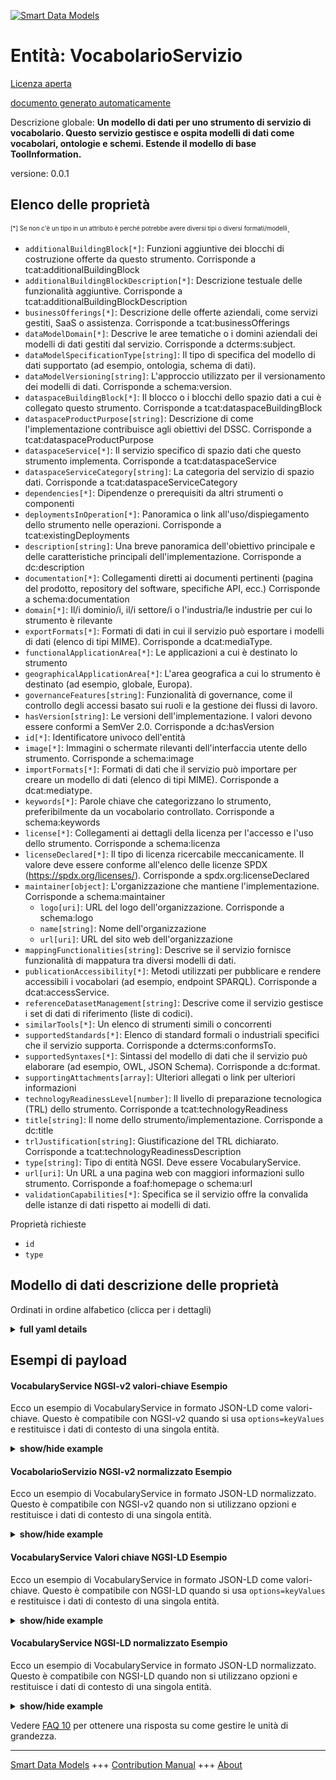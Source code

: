 <!-- 10-Header -->  
[![Smart Data Models](https://smartdatamodels.org/wp-content/uploads/2022/01/SmartDataModels_logo.png "Logo")](https://smartdatamodels.org)  
Entità: VocabolarioServizio  
===========================<!-- /10-Header -->  
<!-- 15-License -->  
[Licenza aperta](https://github.com/smart-data-models//dataModel.DataSpace/blob/master/VocabularyService/LICENSE.md)  
[documento generato automaticamente](https://docs.google.com/presentation/d/e/2PACX-1vTs-Ng5dIAwkg91oTTUdt8ua7woBXhPnwavZ0FxgR8BsAI_Ek3C5q97Nd94HS8KhP-r_quD4H0fgyt3/pub?start=false&loop=false&delayms=3000#slide=id.gb715ace035_0_60)  
<!-- /15-License -->  
<!-- 20-Description -->  
Descrizione globale: **Un modello di dati per uno strumento di servizio di vocabolario. Questo servizio gestisce e ospita modelli di dati come vocabolari, ontologie e schemi. Estende il modello di base ToolInformation.**  
versione: 0.0.1  
<!-- /20-Description -->  
<!-- 30-PropertiesList -->  

## Elenco delle proprietà  

<sup><sub>[*] Se non c'è un tipo in un attributo è perché potrebbe avere diversi tipi o diversi formati/modelli</sub></sup>.  
- `additionalBuildingBlock[*]`: Funzioni aggiuntive dei blocchi di costruzione offerte da questo strumento. Corrisponde a tcat:additionalBuildingBlock  - `additionalBuildingBlockDescription[*]`: Descrizione testuale delle funzionalità aggiuntive. Corrisponde a tcat:additionalBuildingBlockDescription  - `businessOfferings[*]`: Descrizione delle offerte aziendali, come servizi gestiti, SaaS o assistenza. Corrisponde a tcat:businessOfferings  - `dataModelDomain[*]`: Descrive le aree tematiche o i domini aziendali dei modelli di dati gestiti dal servizio. Corrisponde a dcterms:subject.  - `dataModelSpecificationType[string]`: Il tipo di specifica del modello di dati supportato (ad esempio, ontologia, schema di dati).  - `dataModelVersioning[string]`: L'approccio utilizzato per il versionamento dei modelli di dati. Corrisponde a schema:version.  - `dataspaceBuildingBlock[*]`: Il blocco o i blocchi dello spazio dati a cui è collegato questo strumento. Corrisponde a tcat:dataspaceBuildingBlock  - `dataspaceProductPurpose[string]`: Descrizione di come l'implementazione contribuisce agli obiettivi del DSSC. Corrisponde a tcat:dataspaceProductPurpose  - `dataspaceService[*]`: Il servizio specifico di spazio dati che questo strumento implementa. Corrisponde a tcat:dataspaceService  - `dataspaceServiceCategory[string]`: La categoria del servizio di spazio dati. Corrisponde a tcat:dataspaceServiceCategory  - `dependencies[*]`: Dipendenze o prerequisiti da altri strumenti o componenti  - `deploymentsInOperation[*]`: Panoramica o link all'uso/dispiegamento dello strumento nelle operazioni. Corrisponde a tcat:existingDeployments  - `description[string]`: Una breve panoramica dell'obiettivo principale e delle caratteristiche principali dell'implementazione. Corrisponde a dc:description  - `documentation[*]`: Collegamenti diretti ai documenti pertinenti (pagina del prodotto, repository del software, specifiche API, ecc.) Corrisponde a schema:documentation  - `domain[*]`: Il/i dominio/i, il/i settore/i o l'industria/le industrie per cui lo strumento è rilevante  - `exportFormats[*]`: Formati di dati in cui il servizio può esportare i modelli di dati (elenco di tipi MIME). Corrisponde a dcat:mediaType.  - `functionalApplicationArea[*]`: Le applicazioni a cui è destinato lo strumento  - `geographicalApplicationArea[*]`: L'area geografica a cui lo strumento è destinato (ad esempio, globale, Europa).  - `governanceFeatures[string]`: Funzionalità di governance, come il controllo degli accessi basato sui ruoli e la gestione dei flussi di lavoro.  - `hasVersion[string]`: Le versioni dell'implementazione. I valori devono essere conformi a SemVer 2.0. Corrisponde a dc:hasVersion  - `id[*]`: Identificatore univoco dell'entità  - `image[*]`: Immagini o schermate rilevanti dell'interfaccia utente dello strumento. Corrisponde a schema:image  - `importFormats[*]`: Formati di dati che il servizio può importare per creare un modello di dati (elenco di tipi MIME). Corrisponde a dcat:mediatype.  - `keywords[*]`: Parole chiave che categorizzano lo strumento, preferibilmente da un vocabolario controllato. Corrisponde a schema:keywords  - `license[*]`: Collegamenti ai dettagli della licenza per l'accesso e l'uso dello strumento. Corrisponde a schema:licenza  - `licenseDeclared[*]`: Il tipo di licenza ricercabile meccanicamente. Il valore deve essere conforme all'elenco delle licenze SPDX (https://spdx.org/licenses/). Corrisponde a spdx.org:licenseDeclared  - `maintainer[object]`: L'organizzazione che mantiene l'implementazione. Corrisponde a schema:maintainer  	- `logo[uri]`: URL del logo dell'organizzazione. Corrisponde a schema:logo    
	- `name[string]`: Nome dell'organizzazione    
	- `url[uri]`: URL del sito web dell'organizzazione    
- `mappingFunctionalities[string]`: Descrive se il servizio fornisce funzionalità di mappatura tra diversi modelli di dati.  - `publicationAccessibility[*]`: Metodi utilizzati per pubblicare e rendere accessibili i vocabolari (ad esempio, endpoint SPARQL). Corrisponde a dcat:accessService.  - `referenceDatasetManagement[string]`: Descrive come il servizio gestisce i set di dati di riferimento (liste di codici).  - `similarTools[*]`: Un elenco di strumenti simili o concorrenti  - `supportedStandards[*]`: Elenco di standard formali o industriali specifici che il servizio supporta. Corrisponde a dcterms:conformsTo.  - `supportedSyntaxes[*]`: Sintassi del modello di dati che il servizio può elaborare (ad esempio, OWL, JSON Schema). Corrisponde a dc:format.  - `supportingAttachments[array]`: Ulteriori allegati o link per ulteriori informazioni  - `technologyReadinessLevel[number]`: Il livello di preparazione tecnologica (TRL) dello strumento. Corrisponde a tcat:technologyReadiness  - `title[string]`: Il nome dello strumento/implementazione. Corrisponde a dc:title  - `trlJustification[string]`: Giustificazione del TRL dichiarato. Corrisponde a tcat:technologyReadinessDescription  - `type[string]`: Tipo di entità NGSI. Deve essere VocabularyService.  - `url[uri]`: Un URL a una pagina web con maggiori informazioni sullo strumento. Corrisponde a foaf:homepage o schema:url  - `validationCapabilities[*]`: Specifica se il servizio offre la convalida delle istanze di dati rispetto ai modelli di dati.  <!-- /30-PropertiesList -->  
<!-- 35-RequiredProperties -->  
Proprietà richieste  
- `id`  - `type`  <!-- /35-RequiredProperties -->  
<!-- 40-NotesYaml -->  
<!-- /40-NotesYaml -->  
<!-- 50-DataModelHeader -->  
## Modello di dati descrizione delle proprietà  
Ordinati in ordine alfabetico (clicca per i dettagli)  
<!-- /50-DataModelHeader -->  
<!-- 60-ModelYaml -->  
<details><summary><strong>full yaml details</strong></summary>    
```yaml  
VocabularyService:    
  description: A data model for a Vocabulary Service tool. This service manages and hosts data models like vocabularies, ontologies, and schemas. It extends the base ToolInformation model.    
  properties:    
    additionalBuildingBlock:    
      anyOf:    
        - items:    
            type: string    
          type: array    
        - type: string    
      description: Additional building blocks functions offered by this tool. Corresponds to tcat:additionalBuildingBlock    
      x-ngsi:    
        type: Property    
    additionalBuildingBlockDescription:    
      anyOf:    
        - items:    
            type: string    
          type: array    
        - type: string    
      description: Textual description of additional functionalities. Corresponds to tcat:additionalBuildingBlockDescription    
      x-ngsi:    
        type: Property    
    businessOfferings:    
      anyOf:    
        - items:    
            type: string    
          type: array    
        - type: string    
      description: Description of business offerings like managed services, SaaS, or support. Corresponds to tcat:businessOfferings    
      x-ngsi:    
        type: Property    
    dataModelDomain:    
      anyOf:    
        - items:    
            type: string    
          type: array    
        - type: string    
      description: Describes the subject areas or business domains of the data models managed by the service. Corresponds to dcterms:subject.    
      minItems: 1    
      x-ngsi:    
        type: Property    
    dataModelSpecificationType:    
      description: The type of data model specification supported (e.g., Ontology, Data Schema).    
      enum:    
        - Vocabulary    
        - Ontology    
        - Application Profile    
        - Data Schema    
      type: string    
      x-ngsi:    
        type: Property    
    dataModelVersioning:    
      description: The approach used for data model versioning. Corresponds to schema:version.    
      enum:    
        - Semantic Versioning    
        - Full History    
        - None    
      type: string    
      x-ngsi:    
        type: Property    
    dataspaceBuildingBlock:    
      anyOf:    
        - items:    
            type: string    
          type: array    
        - type: string    
      description: The data space building block(s) this tool is related to. Corresponds to tcat:dataspaceBuildingBlock    
      minItems: 1    
      x-ngsi:    
        type: Property    
    dataspaceProductPurpose:    
      description: Description of how the implementation contributes to DSSC's objectives. Corresponds to tcat:dataspaceProductPurpose    
      type: string    
      x-ngsi:    
        type: Property    
    dataspaceService:    
      anyOf:    
        - items:    
            type: string    
          type: array    
        - type: string    
      description: The specific data space service(s) this tool implements. Corresponds to tcat:dataspaceService    
      minItems: 1    
      x-ngsi:    
        type: Property    
    dataspaceServiceCategory:    
      description: The category of the data space service. Corresponds to tcat:dataspaceServiceCategory    
      enum:    
        - Federation services    
        - Participant Agent services    
        - Value Creation services    
      type: string    
      x-ngsi:    
        type: Property    
    dependencies:    
      anyOf:    
        - items:    
            type: string    
          type: array    
        - type: string    
      description: Dependencies or prerequisites on other tools or components    
      x-ngsi:    
        type: Property    
    deploymentsInOperation:    
      anyOf:    
        - items:    
            type: string    
          type: array    
        - type: string    
      description: Overview or links to usage/deployments of the tool in operations. Corresponds to tcat:existingDeployments    
      x-ngsi:    
        type: Property    
    description:    
      description: A brief overview of the primary focus and key features of the implementation. Corresponds to dc:description    
      type: string    
      x-ngsi:    
        type: Property    
    documentation:    
      anyOf:    
        - items:    
            format: uri    
            type: string    
          type: array    
        - format: uri    
          type: string    
      description: Direct links to relevant documents (product page, software repository, API spec, etc.). Corresponds to schema:documentation    
      minItems: 1    
      x-ngsi:    
        type: Property    
    domain:    
      anyOf:    
        - items:    
            type: string    
          type: array    
        - type: string    
      description: The domain(s), sector(s), or industry/ies for which the tool is relevant    
      x-ngsi:    
        type: Property    
    exportFormats:    
      anyOf:    
        - items:    
            type: string    
          type: array    
        - type: string    
      description: Data formats in which the service can export data models (list of MIME types). Corresponds to dcat:mediaType.    
      minItems: 1    
      x-ngsi:    
        type: Property    
    functionalApplicationArea:    
      anyOf:    
        - items:    
            type: string    
          type: array    
        - type: string    
      description: The applications for which the tool is intended    
      x-ngsi:    
        type: Property    
    geographicalApplicationArea:    
      anyOf:    
        - items:    
            type: string    
          type: array    
        - type: string    
      description: The geographical region for which the tool is intended (e.g., global, Europe)    
      x-ngsi:    
        type: Property    
    governanceFeatures:    
      description: Governance functionalities, such as role-based access control and workflow management.    
      type: string    
      x-ngsi:    
        type: Property    
    hasVersion:    
      description: The versions of the implementation. Values must adhere to SemVer 2.0. Corresponds to dc:hasVersion    
      type: string    
      x-ngsi:    
        type: Property    
    id:    
      anyOf:    
        - description: Identifier format of any NGSI entity    
          maxLength: 256    
          minLength: 1    
          pattern: ^[\w\-\.\{\}\$\+\*\[\]`|~^@!,:\\]+$    
          type: string    
          x-ngsi:    
            type: Property    
        - description: Identifier format of any NGSI entity    
          format: uri    
          type: string    
          x-ngsi:    
            type: Property    
      description: Unique identifier of the entity    
      x-ngsi:    
        type: Relationship    
    image:    
      anyOf:    
        - items:    
            format: uri    
            type: string    
          type: array    
        - format: uri    
          type: string    
      description: Relevant pictures or screenshots of the tool’s user interface. Corresponds to schema:image    
      x-ngsi:    
        type: Property    
    importFormats:    
      anyOf:    
        - items:    
            type: string    
          type: array    
        - type: string    
      description: Data formats the service can import for creating a data model (list of MIME types). Corresponds to dcat:mediatype.    
      minItems: 1    
      x-ngsi:    
        type: Property    
    keywords:    
      anyOf:    
        - items:    
            type: string    
          type: array    
        - type: string    
      description: Keywords that categorize the tool, preferably from a controlled vocabulary. Corresponds to schema:keywords    
      x-ngsi:    
        type: Property    
    license:    
      anyOf:    
        - items:    
            format: uri    
            type: string    
          type: array    
        - format: uri    
          type: string    
      description: Links to the license details for accessing and using the tool. Corresponds to schema:license    
      minItems: 1    
      x-ngsi:    
        type: Property    
    licenseDeclared:    
      anyOf:    
        - items:    
            type: string    
          type: array    
        - type: string    
      description: The machine-searchable license type. Value must adhere to SPDX license list (https://spdx.org/licenses/). Corresponds to spdx.org:licenseDeclared    
      minItems: 1    
      x-ngsi:    
        type: Property    
    maintainer:    
      description: The organization that maintains the implementation. Corresponds to schema:maintainer    
      properties:    
        logo:    
          description: URL of the organization's logo. Corresponds to schema:logo    
          format: uri    
          type: string    
          x-ngsi:    
            type: Property    
        name:    
          description: Name of the organization    
          type: string    
          x-ngsi:    
            type: Property    
        url:    
          description: URL of the organization's website    
          format: uri    
          type: string    
          x-ngsi:    
            type: Property    
      required:    
        - name    
      type: object    
      x-ngsi:    
        type: Property    
    mappingFunctionalities:    
      description: Describes if the service provides functionalities for mapping between different data models.    
      type: string    
      x-ngsi:    
        type: Property    
    publicationAccessibility:    
      anyOf:    
        - items:    
            type: string    
          type: array    
        - type: string    
      description: Methods used to publish and make vocabularies accessible (e.g., SPARQL endpoint). Corresponds to dcat:accessService.    
      minItems: 1    
      x-ngsi:    
        type: Property    
    referenceDatasetManagement:    
      description: Describes how the service manages reference datasets (codelists).    
      type: string    
      x-ngsi:    
        type: Property    
    similarTools:    
      anyOf:    
        - items:    
            type: string    
          type: array    
        - type: string    
      description: A list of similar or competing tools    
      x-ngsi:    
        type: Property    
    supportedStandards:    
      anyOf:    
        - items:    
            type: string    
          type: array    
        - type: string    
      description: List of specific formal or industry standards that the service supports. Corresponds to dcterms:conformsTo.    
      minItems: 1    
      x-ngsi:    
        type: Property    
    supportedSyntaxes:    
      anyOf:    
        - items:    
            type: string    
          type: array    
        - type: string    
      description: Data model syntaxes the service can process (e.g., OWL, JSON Schema). Corresponds to dc:format.    
      minItems: 1    
      x-ngsi:    
        type: Property    
    supportingAttachments:    
      description: Additional attachments or links for more information    
      items:    
        description: Additional attachments or links for more information    
        format: uri    
        type: string    
        x-ngsi:    
          type: Property    
      type: array    
      x-ngsi:    
        type: Property    
    technologyReadinessLevel:    
      description: The Technology Readiness Level (TRL) of the tool. Corresponds to tcat:technologyReadiness    
      maximum: 9    
      minimum: 1    
      type: number    
      x-ngsi:    
        type: Property    
    title:    
      description: The name of the tool/implementation. Corresponds to dc:title    
      type: string    
      x-ngsi:    
        type: Property    
    trlJustification:    
      description: Justification for the declared TRL. Corresponds to tcat:technologyReadinessDescription    
      type: string    
      x-ngsi:    
        type: Property    
    type:    
      description: NGSI entity type. It has to be VocabularyService.    
      enum:    
        - VocabularyService    
      type: string    
      x-ngsi:    
        type: Property    
    url:    
      description: A URL to a webpage with more information about the tool. Corresponds to foaf:homepage or schema:url    
      format: uri    
      type: string    
      x-ngsi:    
        type: Property    
    validationCapabilities:    
      anyOf:    
        - items:    
            enum:    
              - JSON validator    
              - XML validator    
              - SHACL validator    
            type: string    
          type: array    
        - enum:    
            - JSON validator    
            - XML validator    
            - SHACL validator    
          type: string    
      description: Specifies if the service offers validation of data instances against data models.    
      minItems: 1    
      x-ngsi:    
        type: Property    
  required:    
    - id    
    - type    
  type: object    
  x-derived-from: ''    
  x-disclaimer: Redistribution and use in source and binary forms, with or without modification, are permitted  provided that the license conditions are met. Copyleft (c) 2025 Contributors to Smart Data Models Program    
  x-license-url: https://github.com/smart-data-models/dataModel.DataSpace/blob/master/VocabularyService/LICENSE.md    
  x-model-schema: https://smart-data-models.github.io/dataModel.DataSpace/VocabularyService/schema.json    
  x-model-tags: ''    
  x-version: 0.0.1    
```  
</details>    
<!-- /60-ModelYaml -->  
<!-- 70-MiddleNotes -->  
<!-- /70-MiddleNotes -->  
<!-- 80-Examples -->  
## Esempi di payload  
#### VocabularyService NGSI-v2 valori-chiave Esempio  
Ecco un esempio di VocabularyService in formato JSON-LD come valori-chiave. Questo è compatibile con NGSI-v2 quando si usa `options=keyValues` e restituisce i dati di contesto di una singola entità.  
<details><summary><strong>show/hide example</strong></summary>    
```json  
{  
  "id": "urn:ngsi-ld:VocabularyService:VocabServ-001",  
  "type": "VocabularyService",  
  "title": "OntoManager Pro",  
  "description": "A professional service for managing and publishing enterprise ontologies and data schemas.",  
  "url": "https://example.com/ontomanager",  
  "hasVersion": "2.5.0",  
  "maintainer": {  
    "name": "Semantic Solutions Inc.",  
    "url": "https://semanticsol.com"  
  },  
  "dataspaceProductPurpose": "To provide a centralized, governed repository for data models, ensuring semantic interoperability across the data space.",  
  "documentation": [  
    "https://docs.semanticsol.com/ontomanager"  
  ],  
  "license": [  
    "https://example.com/licenses/commercial-eula"  
  ],  
  "licenseDeclared": [  
    "UNLICENSED"  
  ],  
  "dataspaceServiceCategory": "Federation services",  
  "dataspaceService": [  
    "Vocabulary Services"  
  ],  
  "dataspaceBuildingBlock": [  
    "Semantic Interoperability"  
  ],  
  "technologyReadinessLevel": 9,  
  "dataModelDomain": [  
    "Healthcare",  
    "Finance"  
  ],  
  "dataModelSpecificationType": "Ontology",  
  "supportedSyntaxes": [  
    "OWL",  
    "RDFS",  
    "SKOS",  
    "SHACL"  
  ],  
  "importFormats": [  
    "application/rdf+xml",  
    "text/turtle",  
    "application/vnd.ms-excel"  
  ],  
  "exportFormats": [  
    "application/json",  
    "application/rdf+xml",  
    "text/turtle"  
  ],  
  "dataModelVersioning": "Full History",  
  "governanceFeatures": "Role-based access control, working groups workflows, change request management.",  
  "publicationAccessibility": [  
    "Persistent URIs",  
    "SPARQL endpoint",  
    "Web Portal"  
  ],  
  "validationCapabilities": [  
    "SHACL validator"  
  ],  
  "supportedStandards": [  
    "ISO 15926"  
  ],  
  "mappingFunctionalities": "Provides a graphical interface for creating and managing mappings between different ontologies."  
}  
```  
</details>  
#### VocabolarioServizio NGSI-v2 normalizzato Esempio  
Ecco un esempio di VocabularyService in formato JSON-LD normalizzato. Questo è compatibile con NGSI-v2 quando non si utilizzano opzioni e restituisce i dati di contesto di una singola entità.  
<details><summary><strong>show/hide example</strong></summary>    
```json  
{  
  "id": "urn:ngsi-ld:VocabularyService:VocabServ-001",  
  "type": "VocabularyService",  
  "title": {  
    "type": "Text",  
    "value": "OntoManager Pro"  
  },  
  "description": {  
    "type": "Text",  
    "value": "A professional service for managing and publishing enterprise ontologies and data schemas."  
  },  
  "url": {  
    "type": "URL",  
    "value": "https://example.com/ontomanager"  
  },  
  "hasVersion": {  
    "type": "Text",  
    "value": "2.5.0"  
  },  
  "maintainer": {  
    "type": "StructuredValue",  
    "value": {  
      "name": "Semantic Solutions Inc.",  
      "url": "https://semanticsol.com"  
    }  
  },  
  "dataspaceProductPurpose": {  
    "type": "Text",  
    "value": "To provide a centralized, governed repository for data models, ensuring semantic interoperability across the data space."  
  },  
  "documentation": {  
    "type": "URL",  
    "value": "https://docs.semanticsol.com/ontomanager"  
  },  
  "license": {  
    "type": "URL",  
    "value": "https://example.com/licenses/commercial-eula"  
  },  
  "licenseDeclared": {  
    "type": "Text",  
    "value": "UNLICENSED"  
  },  
  "dataspaceServiceCategory": {  
    "type": "Text",  
    "value": "Federation services"  
  },  
  "dataspaceService": {  
    "type": "Property",  
    "value": "Vocabulary Services"  
  },  
  "dataspaceBuildingBlock": {  
    "type": "Property",  
    "value": "Semantic Interoperability"  
  },  
  "technologyReadinessLevel": {  
    "type": "Number",  
    "value": 9  
  },  
  "dataModelDomain": {  
    "type": "array",  
    "value": [  
      "Healthcare",  
      "Finance"  
    ]  
  },  
  "dataModelSpecificationType": {  
    "type": "Text",  
    "value": "Ontology"  
  },  
  "supportedSyntaxes": {  
    "type": "Property",  
    "value": [  
      "OWL",  
      "RDFS",  
      "SKOS",  
      "SHACL"  
    ]  
  },  
  "importFormats": {  
    "type": "array",  
    "value": [  
      "application/rdf+xml",  
      "text/turtle",  
      "application/vnd.ms-excel"  
    ]  
  },  
  "exportFormats": {  
    "type": "array",  
    "value": [  
      "application/json",  
      "application/rdf+xml",  
      "text/turtle"  
    ]  
  },  
  "dataModelVersioning": {  
    "type": "Text",  
    "value": "Full History"  
  },  
  "governanceFeatures": {  
    "type": "Text",  
    "value": "Role-based access control, working groups workflows, change request management."  
  },  
  "publicationAccessibility": {  
    "type": "array",  
    "value": [  
      "Persistent URIs",  
      "SPARQL endpoint",  
      "Web Portal"  
    ]  
  },  
  "validationCapabilities": {  
    "type": "Text",  
    "value": "SHACL validator"  
  },  
  "supportedStandards": {  
    "type": "Text",  
    "value": "ISO 15926"  
  },  
  "mappingFunctionalities": {  
    "type": "Text",  
    "value": "Provides a graphical interface for creating and managing mappings between different ontologies."  
  }  
}  
```  
</details>  
#### VocabularyService Valori chiave NGSI-LD Esempio  
Ecco un esempio di VocabularyService in formato JSON-LD come valori-chiave. Questo è compatibile con NGSI-LD quando si usa `options=keyValues` e restituisce i dati di contesto di una singola entità.  
<details><summary><strong>show/hide example</strong></summary>    
```json  
{  
  "id": "urn:ngsi-ld:VocabularyService:VocabServ-001",  
  "type": "VocabularyService",  
  "title": "OntoManager Pro",  
  "description": "A professional service for managing and publishing enterprise ontologies and data schemas.",  
  "url": "https://example.com/ontomanager",  
  "hasVersion": "2.5.0",  
  "maintainer": {  
    "name": "Semantic Solutions Inc.",  
    "url": "https://semanticsol.com"  
  },  
  "dataspaceProductPurpose": "To provide a centralized, governed repository for data models, ensuring semantic interoperability across the data space.",  
  "documentation": [  
    "https://docs.semanticsol.com/ontomanager"  
  ],  
  "license": [  
    "https://example.com/licenses/commercial-eula"  
  ],  
  "licenseDeclared": [  
    "UNLICENSED"  
  ],  
  "dataspaceServiceCategory": "Federation services",  
  "dataspaceService": [  
    "Vocabulary Services"  
  ],  
  "dataspaceBuildingBlock": [  
    "Semantic Interoperability"  
  ],  
  "technologyReadinessLevel": 9,  
  "dataModelDomain": [  
    "Healthcare",  
    "Finance"  
  ],  
  "dataModelSpecificationType": "Ontology",  
  "supportedSyntaxes": [  
    "OWL",  
    "RDFS",  
    "SKOS",  
    "SHACL"  
  ],  
  "importFormats": [  
    "application/rdf+xml",  
    "text/turtle",  
    "application/vnd.ms-excel"  
  ],  
  "exportFormats": [  
    "application/json",  
    "application/rdf+xml",  
    "text/turtle"  
  ],  
  "dataModelVersioning": "Full History",  
  "governanceFeatures": "Role-based access control, working groups workflows, change request management.",  
  "publicationAccessibility": [  
    "Persistent URIs",  
    "SPARQL endpoint",  
    "Web Portal"  
  ],  
  "validationCapabilities": [  
    "SHACL validator"  
  ],  
  "supportedStandards": [  
    "ISO 15926"  
  ],  
  "mappingFunctionalities": "Provides a graphical interface for creating and managing mappings between different ontologies.",  
  "@context": [  
    "https://raw.githubusercontent.com/smart-data-models/dataModel.Dataspace/master/context.jsonld"  
  ]  
}  
```  
</details>  
#### VocabularyService NGSI-LD normalizzato Esempio  
Ecco un esempio di VocabularyService in formato JSON-LD normalizzato. Questo è compatibile con NGSI-LD quando non si utilizzano opzioni e restituisce i dati di contesto di una singola entità.  
<details><summary><strong>show/hide example</strong></summary>    
```json  
{  
  "id": "urn:ngsi-ld:VocabularyService:VocabServ-001",  
  "type": "VocabularyService",  
  "title": {  
    "type": "Property",  
    "value": "OntoManager Pro"  
  },  
  "description": {  
    "type": "Property",  
    "value": "A professional service for managing and publishing enterprise ontologies and data schemas."  
  },  
  "url": {  
    "type": "Property",  
    "value": "https://example.com/ontomanager"  
  },  
  "hasVersion": {  
    "type": "Property",  
    "value": "2.5.0"  
  },  
  "maintainer": {  
    "type": "Property",  
    "value": {  
      "name": "Semantic Solutions Inc.",  
      "url": "https://semanticsol.com"  
    }  
  },  
  "dataspaceProductPurpose": {  
    "type": "Property",  
    "value": "To provide a centralized, governed repository for data models, ensuring semantic interoperability across the data space."  
  },  
  "documentation": {  
    "type": "Property",  
    "value": "https://docs.semanticsol.com/ontomanager"  
  },  
  "license": {  
    "type": "Property",  
    "value": "https://example.com/licenses/commercial-eula"  
  },  
  "licenseDeclared": {  
    "type": "Property",  
    "value": "UNLICENSED"  
  },  
  "dataspaceServiceCategory": {  
    "type": "Property",  
    "value": "Federation services"  
  },  
  "dataspaceService": {  
    "type": "Property",  
    "value": "Vocabulary Services"  
  },  
  "dataspaceBuildingBlock": {  
    "type": "Property",  
    "value": "Semantic Interoperability"  
  },  
  "technologyReadinessLevel": {  
    "type": "Property",  
    "value": 9  
  },  
  "dataModelDomain": {  
    "type": "Property",  
    "value": [  
      "Healthcare",  
      "Finance"  
    ]  
  },  
  "dataModelSpecificationType": {  
    "type": "Property",  
    "value": "Ontology"  
  },  
  "supportedSyntaxes": {  
    "type": "Property",  
    "value": [  
      "OWL",  
      "RDFS",  
      "SKOS",  
      "SHACL"  
    ]  
  },  
  "importFormats": {  
    "type": "Property",  
    "value": [  
      "application/rdf+xml",  
      "text/turtle",  
      "application/vnd.ms-excel"  
    ]  
  },  
  "exportFormats": {  
    "type": "Property",  
    "value": [  
      "application/json",  
      "application/rdf+xml",  
      "text/turtle"  
    ]  
  },  
  "dataModelVersioning": {  
    "type": "Property",  
    "value": "Full History"  
  },  
  "governanceFeatures": {  
    "type": "Property",  
    "value": "Role-based access control, working groups workflows, change request management."  
  },  
  "publicationAccessibility": {  
    "type": "Property",  
    "value": [  
      "Persistent URIs",  
      "SPARQL endpoint",  
      "Web Portal"  
    ]  
  },  
  "validationCapabilities": {  
    "type": "Property",  
    "value": "SHACL validator"  
  },  
  "supportedStandards": {  
    "type": "Property",  
    "value": "ISO 15926"  
  },  
  "mappingFunctionalities": {  
    "type": "Property",  
    "value": "Provides a graphical interface for creating and managing mappings between different ontologies."  
  },   
  "@context": [  
    "https://raw.githubusercontent.com/smart-data-models/dataModel.Dataspace/master/context.jsonld"  
  ]  
}  
```  
</details><!-- /80-Examples -->  
<!-- 90-FooterNotes -->  
<!-- /90-FooterNotes -->  
<!-- 95-Units -->  
Vedere [FAQ 10](https://smartdatamodels.org/index.php/faqs/) per ottenere una risposta su come gestire le unità di grandezza.  
<!-- /95-Units -->  
<!-- 97-LastFooter -->  
---  
[Smart Data Models](https://smartdatamodels.org) +++ [Contribution Manual](https://bit.ly/contribution_manual) +++ [About](https://bit.ly/Introduction_SDM)<!-- /97-LastFooter -->  
